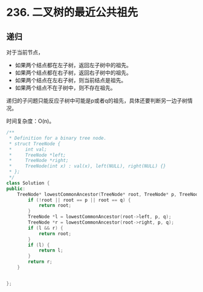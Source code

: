 # 236. 二叉树的最近公共祖先

## 递归

对于当前节点，

- 如果两个结点都在左子树，返回左子树中的祖先。
- 如果两个结点都在右子树，返回右子树中的祖先。
- 如果两个结点在左右子树，则当前结点是祖先。
- 如果两个结点不在子树中，则不存在祖先。

递归的子问题只能反应子树中可能是p或者q的祖先，具体还要判断另一边子树情况。

时间复杂度：O(n)。

```cpp
/**
 * Definition for a binary tree node.
 * struct TreeNode {
 *     int val;
 *     TreeNode *left;
 *     TreeNode *right;
 *     TreeNode(int x) : val(x), left(NULL), right(NULL) {}
 * };
 */
class Solution {
public:
    TreeNode* lowestCommonAncestor(TreeNode* root, TreeNode* p, TreeNode* q) {
        if (!root || root == p || root == q) {
            return root;
        }
        TreeNode *l = lowestCommonAncestor(root->left, p, q);
        TreeNode *r = lowestCommonAncestor(root->right, p, q);
        if (l && r) {
            return root;
        }
        if (l) {
            return l;
        }
        return r;
    }


};
```